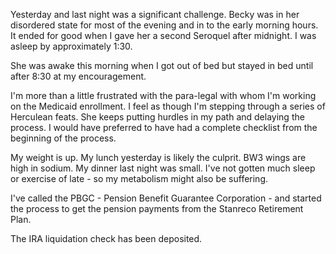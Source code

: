 Yesterday and last night was a significant challenge.  Becky was in her disordered state for most of the evening and in to the early morning hours.  It ended for good when I gave her a second Seroquel after midnight.  I was asleep by approximately 1:30.

She was awake this morning when I got out of bed but stayed in bed until after 8:30 at my encouragement.

I'm more than a little frustrated with the para-legal with whom I'm working on the Medicaid enrollment.  I feel as though I'm stepping through a series of Herculean feats.  She keeps putting hurdles in my path and delaying the process.  I would have preferred to have had a complete checklist from the beginning of the process.

My weight is up.  My lunch yesterday is likely the culprit.  BW3 wings are high in sodium.  My dinner last night was small.  I've not gotten much sleep or exercise of late - so my metabolism might also be suffering.

I've called the PBGC - Pension Benefit Guarantee Corporation - and started the process to get the pension payments from the Stanreco Retirement Plan.

The IRA liquidation check has been deposited.

